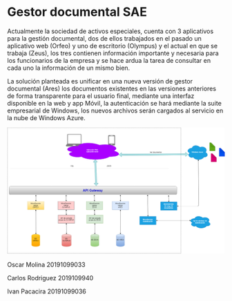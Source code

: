# Gestor documental SAE

Actualmente la sociedad de activos especiales, cuenta con 3 aplicativos para la gestión documental, dos de ellos trabajados en el pasado un aplicativo web (Orfeo) y uno de escritorio (Olympus) y el actual en que se trabaja (Zeus), los tres contienen información importante y necesaria para los funcionarios de la empresa y se hace ardua la tarea de consultar en cada uno la información de un mismo bien.

La solución planteada es unificar en una nueva versión de gestor documental (Ares) los documentos existentes en las versiones anteriores de forma transparente para el usuario final, mediante una interfaz disponible en la web y app Móvil, la autenticación se hará mediante la suite empresarial de Windows, los nuevos archivos serán cargados al servicio en la nube de Windows Azure.  



![alt text](https://github.com/leokemolinam/gestordocumental/blob/master/GestorDocumentalArquitectura.png)


Oscar Molina 20191099033

Carlos Rodriguez 2019109940

Ivan Pacacira 20191099036

